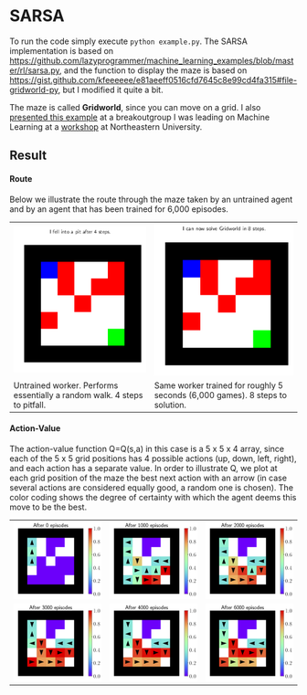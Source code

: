 # SARSA

To run the code simply execute `python example.py`. The SARSA implementation is based on <https://github.com/lazyprogrammer/machine_learning_examples/blob/master/rl/sarsa.py>, and the function to display the maze is based on <https://gist.github.com/kfeeeeee/e81aeeff0516cfd7645c8e99cd4fa315#file-gridworld-py>, but I modified it quite a bit. 

The maze is called **Gridworld**, since you can move on a grid. I also [presented this example](https://github.com/jimhalverson/string_data17/tree/master/reinforcement) at a breakoutgroup I was leading on Machine Learning at a [workshop](https://web.northeastern.edu/het/string_data/) at Northeastern University.

## Result
#### Route
Below we illustrate the route through the maze taken by an untrained agent and by an agent that has been trained for 6,000 episodes.

<table>
	<tr>
      <td align="center"><img src="./Untrained_worker.gif"></td><td align="center"><img src="./Trained_worker.gif"></td>
	</tr>
	<tr>
      <td>Untrained worker. Performs essentially a random walk. 4 steps to pitfall.</td><td>Same worker trained for roughly 5 seconds (6,000 games). 8 steps to solution.</td>
	</tr>
</table>

#### Action-Value
The action-value function Q=Q(s,a) in this case is a 5 x  5 x 4 array, since each of the 5 x 5 grid positions has 4 possible actions (up, down, left, right), and each action has a separate value. In order to illustrate Q, we plot at each grid position of the maze the best next action with an arrow (in case several actions are considered equally good, a random one is chosen). The color coding shows the degree of certainty with which the agent deems this move to be the best.

<table>
	<tr>
      <td align="center" border=0><img src="./0.png"></td><td align="center" border=0><img src="./1000.png"></td><td align="center" border=0><img src="./2000.png"></td>
	</tr>
	<tr>
      <td align="center" border=0><img src="./3000.png"></td><td align="center" border=0><img src="./4000.png"></td><td align="center" border=0><img src="./6000.png"></td>
	</tr>
</table>
